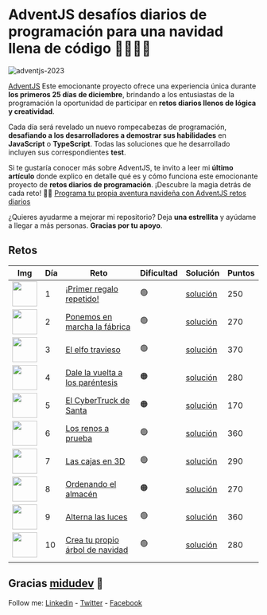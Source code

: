 # AdventJS desafíos diarios de programación para una navidad llena de código 🎄🎄🎅✨

![adventjs-2023](https://github.com/johnsi15/adventjs/assets/2974447/458e2bb1-6b00-47ac-a7d2-97398e2bc323)

[AdventJS](https://adventjs.dev) Este emocionante proyecto ofrece una experiencia única durante **los primeros 25 días de diciembre**, brindando a los entusiastas de la programación la oportunidad de participar en **retos diarios llenos de lógica y creatividad**. 

Cada día será revelado un nuevo rompecabezas de programación, **desafiando a los desarrolladores a demostrar sus habilidades** en **JavaScript** o **TypeScript**. Todas las soluciones que he desarrollado incluyen sus correspondientes **test**.

Si te gustaría conocer más sobre AdventJS, te invito a leer mi **último artículo** donde explico en detalle qué es y cómo funciona este emocionante proyecto de **retos diarios de programación**. ¡Descubre la magia detrás de cada reto! 🚀✨ [Programa tu propia aventura navideña con AdventJS retos diarios](https://johnserrano.co/blog/programa-tu-propia-aventura-navidena-con-adventjs-retos-diarios)


¿Quieres ayudarme a mejorar mi repositorio? Deja **una estrellita** y ayúdame a llegar a más personas. **Gracias por tu apoyo**.

## Retos

| Img 	| Día 	| Reto 	| Dificultad 	| Solución 	| Puntos 	|
|-----	|-----	|------	|------------	|----------	|--------	|
|   <img src="https://adventjs.dev/challenges-2023/1.png" width="50" /> 	|    1 	|   [¡Primer regalo repetido!](https://adventjs.dev/es/challenges/2023/1)   	|      🟢      	|     [solución](/challenges/challenge-01)     	|   250     	|
|  <img src="https://adventjs.dev/challenges-2023/2.png" width="50" />   	|   2  	|   [Ponemos en marcha la fábrica](https://adventjs.dev/es/challenges/2023/2)   	|     🟢       	|    [solución](/challenges/challenge-02)      	|    270    	|
|   <img src="https://adventjs.dev/challenges-2023/3.png" width="50" />  	|    3 	|   [El elfo travieso](https://adventjs.dev/es/challenges/2023/3)   	|     🟢       	|   [solución](/challenges/challenge-03)      	|   370     	|
|   <img src="https://adventjs.dev/challenges-2023/4.png" width="50" />  	|    4 	|   [Dale la vuelta a los paréntesis](https://adventjs.dev/es/challenges/2023/4)   	|    🟠        	|    [solución](/challenges/challenge-04)      	|    280    	|
|   <img src="https://adventjs.dev/challenges-2023/5.png" width="50" />  	|    5 	|   [El CyberTruck de Santa](https://adventjs.dev/es/challenges/2023/5)   	|      🟠      	|     [solución](/challenges/challenge-05)     	|     170   	|
|   <img src="https://adventjs.dev/challenges-2023/6.png" width="50" /> 	|   6  	|  [Los renos a prueba ](https://adventjs.dev/es/challenges/2023/6)   	|      🟢      	|   [solución](/challenges/challenge-06)       	|     360   	|
|   <img src="https://adventjs.dev/challenges-2023/7.png" width="50" />  	|   7  	| [Las cajas en 3D](https://adventjs.dev/es/challenges/2023/7)    	|      🟢      	|    [solución](/challenges/challenge-07)      	|    290    	|
| <img src="https://adventjs.dev/challenges-2023/8.png" width="50" /> 	|   8  	|   [Ordenando el almacén](https://adventjs.dev/es/challenges/2023/8)   	|     🟠       	|    [solución](/challenges/challenge-08)      	|    270    	|
|  <img src="https://adventjs.dev/challenges-2023/9.png" width="50" />   	|   9  	|  [Alterna las luces](https://adventjs.dev/es/challenges/2023/9)    	|      🟢      	|      [solución](/challenges/challenge-09)     	|    360    	|
|    <img src="https://adventjs.dev/challenges-2023/10.png" width="50" />  	|   10  	|   [Crea tu propio árbol de navidad](https://adventjs.dev/es/challenges/2023/10)   	|    🟢        	|    [solución](/challenges/challenge-10)      	|   280     	|
|     	|     	|      	|            	|          	|        	|


## Gracias [midudev](https://twitter.com/midudev) 💖

Follow me: [Linkedin](https://www.linkedin.com/in/jandreys15) - [Twitter](https://twitter.com/Jandrey15) - [Facebook](https://www.facebook.com/johnserrano15)
